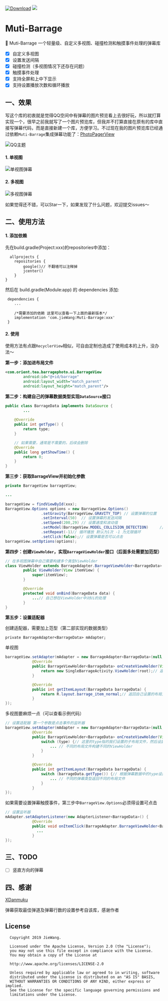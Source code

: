 [![Download](https://api.bintray.com/packages/jiewang19951030/Maven/Muti-Barrage/images/download.svg)](https://bintray.com/jiewang19951030/Maven/Muti-Barrage/_latestVersion) [![](https://img.shields.io/badge/license-Apache2.0-green.svg)](https://opensource.org/licenses/apache2.0.php) 

# Muti-Barrage

🌠 Muti-Barrage 一个轻量级、自定义多视图、碰撞检测和触摸事件处理的弹幕库

- [x] 自定义多视图
- [x] 设置发送间隔
- [x] 碰撞检测（多视图情况下还存在问题）
- [x] 触摸事件处理
- [x] 支持全屏和上中下显示
- [x] 支持设置播放次数和循环播放

## 一、效果

写这个库的初衷就是觉得QQ空间中有弹幕的图片预览看上去很好玩，所以就打算实现一个，很早之前我就写了一个图片预览库，但我并不打算直接在原有的库中直接写弹幕代码，而是直接新建一个库，方便学习。不过现在我的图片预览库已经通过依赖`Muti-Barrage`集成弹幕功能了：[PhotoPagerView](<https://github.com/mCyp/PhotoPagerView>)

![QQ主题](<https://github.com/mCyp/PhotoPagerView/blob/master/pic/%E5%9B%BE%E7%89%87%E5%BA%93QQ%E4%B8%BB%E9%A2%98.gif>)

#### 1.  单视图

![单视图弹幕](<https://github.com/mCyp/Muti-Barrage/blob/master/pic/%E5%8D%95%E8%A7%86%E5%9B%BE%E5%BC%B9%E5%B9%95.gif>)

#### 2. 多视图

![多视图弹幕](<https://github.com/mCyp/Muti-Barrage/blob/master/pic/%E5%A4%9A%E8%A7%86%E5%9B%BE%E5%BC%B9%E5%B9%95.gif>)

如果觉得还不错，可以Star一下，如果发现了什么问题，欢迎提交issues～

## 二、使用方法

#### 1. 添加依赖

  先在build.gradle(Project:xxx)的repositories中添加：

```
  allprojects {
    repositories {
        google()// 不翻墙可以注释掉
        jcenter()
    }
}
```

  然后在 build.gradle(Module:app) 的 dependencies 添加:

```
 dependencies {
    ...
   
    /*需要添加的依赖 这里可以查看一下上面的最新版本*/
    implementation 'com.jieWang:Muti-Barrage:xxx'
 }
```

#### 2. 使用

使用方法有点跟`RecyclerView`相似，可自由定制也造成了使用成本的上升，没办法～

**第一步：添加进布局文件**

```xml
<com.orient.tea.barragephoto.ui.BarrageView
        android:id="@+id/barrage"
        android:layout_width="match_parent"
        android:layout_height="match_parent"/>
```

**第二步：构建自己的弹幕数据类型实现`DataSource`接口**

```java
public class BarrageData implements DataSource {
		...
		
    @Override
    public int getType() {
        return type;
    }

    // 如果需要，通常是不需要的，后续会删除
    @Override
    public long getShowTime() {
        return 0;
    }
}
```

**第三步：获取BarrageView并初始化参数**

```java
private BarrageView barrageView;

...
  
barrageView = findViewById(xxx);
BarrageView.Options options = new BarrageView.Options()
                .setGravity(BarrageView.GRAVITY_TOP) // 设置弹幕的位置
                .setInterval(50)  // 设置弹幕的发送间隔
                .setSpeed(200,29) // 设置速度和波动值
                .setModel(BarrageView.MODEL_COLLISION_DETECTION)     // 设置弹幕生成模式
                .setRepeat(-1)// 循环播放 默认为1次 -1 为无限循环
                .setClick(false);// 设置弹幕是否可以点击  
barrageView.setOptions(options);
```

**第四步：创建`ViewHolder`，实现`BarrageViewHolder`接口（后面多处需要加范型）**

```java
// 在多视图弹幕中自己需要构建多个类型ViewHolder
class ViewHolder extends BarrageAdapter.BarrageViewHolder<BarrageData> {
        public ViewHolder(View itemView) {
            super(itemView);
        }

        @Override
        protected void onBind(BarrageData data) {
            ...// 自己想在ViewHolder中对Ui的处理
        }
}
```

**第五步：设置适配器**

创建适配器，需要加上范型（第二部实现的数据类型）

```
private BarrageAdapter<BarrageData> mAdapter;
```

单视图

```java
barrageView.setAdapter(mAdapter = new BarrageAdapter<BarrageData>(null, this) {
            @Override
            public BarrageViewHolder<BarrageData> onCreateViewHolder(View root, int type) {
                return new SingleBarrageActivity.ViewHolder(root);// 返回自己创建的ViewHolder
            }

            @Override
            public int getItemLayout(BarrageData barrageData) {
                return R.layout.barrage_item_normal;// 返回自己设置的布局文件
            }
});
```

多视图要麻烦一点（可以查看示例代码）

```java
// 设置适配器 第一个参数是点击事件的监听器
barrageView.setAdapter(mAdapter = new BarrageAdapter<BarrageData>(null, this) {
            @Override
            public BarrageViewHolder<BarrageData> onCreateViewHolder(View root, int type) {
                switch (type) {// 这里的type指的我们设置的子布局文件，然后设置ViewHolder
                    ... // 不同的布局文件构建不同的ViewHolder
                }
            }

            @Override
            public int getItemLayout(BarrageData barrageData) {
                switch (barrageData.getType()) {// 根据弹幕数据中的type设置子布局文件
                    ... // 不同的弹幕类型返回不同的布局文件
                }
            }
});
```

如果需要设置弹幕触摸事件，第三步中`BarrageView.Options`必须得设置可点击

```java
// 设置监听器
mAdapter.setAdapterListener(new AdapterListener<BarrageData>() {
            @Override
            public void onItemClick(BarrageAdapter.BarrageViewHolder<BarrageData> holder, BarrageData item) {
              ...
            }
});
```

## 三、TODO

- [ ] 竖直方向的弹幕

## 四、感谢

[XDanmuku](<https://github.com/hust201010701/XDanmuku>)

弹幕获取最佳弹道及弹幕行数的设置参考自该库，感谢作者

## License

```
  Copyright 2019 JieWang.

  Licensed under the Apache License, Version 2.0 (the "License");
  you may not use this file except in compliance with the License.
  You may obtain a copy of the License at

  http://www.apache.org/licenses/LICENSE-2.0

  Unless required by applicable law or agreed to in writing, software
  distributed under the License is distributed on an "AS IS" BASIS,
  WITHOUT WARRANTIES OR CONDITIONS OF ANY KIND, either express or implied.
  See the License for the specific language governing permissions and
  limitations under the License.
```



